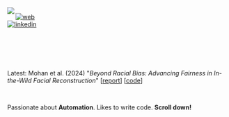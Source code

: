 <a href="https://harsh.fr/" target="_self" rel="noopener noreferrer">
<img align="left" src="https://i.ibb.co/107x1T4/logo1.png">
</a>

[![web](https://img.shields.io/badge/web-harsh.fr-313131?style=flat-square&labelColor=313131&color=313131)](https://harsh.fr/)           
[![linkedin](https://img.shields.io/badge/-@harshonyou-313131?style=flat-square&labelColor=313131&logo=linkedin&logoColor=white&color=313131)](https://www.linkedin.com/in/harshonyou/)  

<br><br><br><br>

Latest: Mohan et al. (2024) "_Beyond Racial Bias: Advancing Fairness in In-the-Wild Facial Reconstruction_" [[report](https://harshonyou.github.io/beyond-racial-bias/report.pdf)] [[code](https://github.com/harshonyou/beyond-racial-bias)]

<br>

Passionate about **Automation**. Likes to write code. **Scroll down!**
